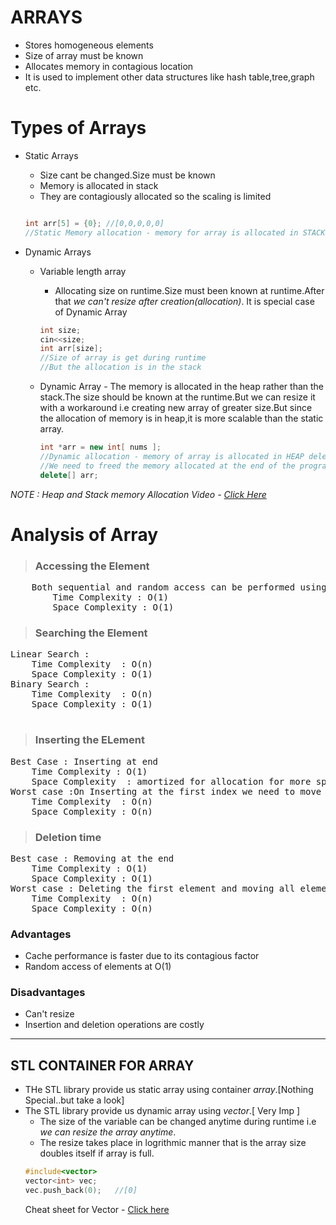 # ARRAYS

- Stores homogeneous elements
- Size of array must be known
- Allocates memory in contagious location
- It is used to implement other data structures like hash table,tree,graph etc.

# Types of Arrays

- Static Arrays

  - Size cant be changed.Size must be known
  - Memory is allocated in stack
  - They are contagiously allocated so the scaling is limited

  ```cpp

  int arr[5] = {0}; //[0,0,0,0,0]
  //Static Memory allocation - memory for array is allocated in STACK
  ```

- Dynamic Arrays

  - Variable length array

    - Allocating size on runtime.Size must been known at runtime.After that _we can't resize after creation(allocation)_. It is special case of Dynamic Array

    ```cpp
    int size;
    cin<<size;
    int arr[size];
    //Size of array is get during runtime
    //But the allocation is in the stack
    ```

  - Dynamic Array - The memory is allocated in the heap rather than the stack.The size should be known at the runtime.But we can resize it with a workaround i.e creating new array of greater size.But since the allocation of memory is in heap,it is more scalable than the static array.

    ```cpp
    int *arr = new int[ nums ];
    //Dynamic allocation - memory of array is allocated in HEAP delete[] arr;
    //We need to freed the memory allocated at the end of the program `
    delete[] arr;
    ```

_NOTE : Heap and Stack memory Allocation Video - [Click Here](https://www.youtube.com/watch?v=wJ1L2nSIV1s)_

# Analysis of Array

> ### Accessing the Element

<pre>
    Both sequential and random access can be performed using []operator
        Time Complexity : O(1)
        Space Complexity : O(1)
</pre>

> ### Searching the Element

<pre>
Linear Search :
    Time Complexity  : O(n)
    Space Complexity : O(1)
Binary Search :
    Time Complexity  : O(n)
    Space Complexity : O(1)

</pre>

> ### Inserting the ELement

<pre>
Best Case : Inserting at end
    Time Complexity : O(1)
    Space Complexity  : amortized for allocation for more space
Worst case :On Inserting at the first index we need to move all elements to the right by one
    Time Complexity  : O(n)
    Space Complexity : O(n)
</pre>

> ### Deletion time

<pre>
Best case : Removing at the end
    Time Complexity : O(1)
    Space Complexity : O(1)
Worst case : Deleting the first element and moving all elements to the left by one.
    Time Complexity  : O(n)
    Space Complexity : O(n)
</pre>

### Advantages

- Cache performance is faster due to its contagious factor
- Random access of elements at O(1)

### Disadvantages

- Can't resize
- Insertion and deletion operations are costly

---

## STL CONTAINER FOR ARRAY

- THe STL library provide us static array using container _array_.[Nothing Special..but take a look]
- The STL library provide us dynamic array using _vector_.[ Very Imp ]
  - The size of the variable can be changed anytime during runtime i.e _we can resize the array anytime_.
  - The resize takes place in logrithmic manner that is the array size doubles itself if array is full.
  ```cpp
  #include<vector>
  vector<int> vec;
  vec.push_back(0);   //[0]
  ```
  Cheat sheet for Vector - [Click here](./Vectors.md)
